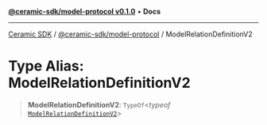[**@ceramic-sdk/model-protocol v0.1.0**](../README.md) • **Docs**

***

[Ceramic SDK](../../../README.md) / [@ceramic-sdk/model-protocol](../README.md) / ModelRelationDefinitionV2

# Type Alias: ModelRelationDefinitionV2

> **ModelRelationDefinitionV2**: `TypeOf`\<*typeof* [`ModelRelationDefinitionV2`](../variables/ModelRelationDefinitionV2.md)\>
